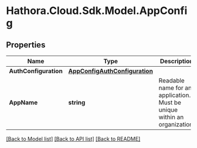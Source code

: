 # Hathora.Cloud.Sdk.Model.AppConfig

## Properties

Name | Type | Description | Notes
------------ | ------------- | ------------- | -------------
**AuthConfiguration** | [**AppConfigAuthConfiguration**](AppConfigAuthConfiguration.md) |  | 
**AppName** | **string** | Readable name for an application. Must be unique within an organization. | 

[[Back to Model list]](../README.md#documentation-for-models) [[Back to API list]](../README.md#documentation-for-api-endpoints) [[Back to README]](../README.md)

